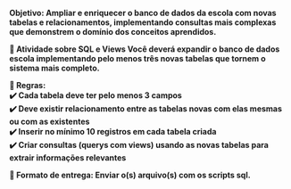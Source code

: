 <b>Objetivo: Ampliar e enriquecer o banco de dados da escola com novas tabelas e relacionamentos, implementando consultas mais complexas que demonstrem o domínio dos conceitos aprendidos.


📌 Atividade sobre SQL e Views
Você deverá expandir o banco de dados escola implementando pelo menos três novas tabelas que tornem o sistema mais completo.


📍 Regras:<br>
✔️ Cada tabela deve ter pelo menos 3 campos <br>
✔️ Deve existir relacionamento entre as tabelas novas com elas mesmas ou com as existentes<br>
✔️ Inserir no mínimo 10 registros em cada tabela criada<br>
✔️ Criar consultas (querys com views) usando as novas tabelas para extrair informações relevantes


📄 Formato de entrega: Enviar o(s) arquivo(s) com os scripts sql.